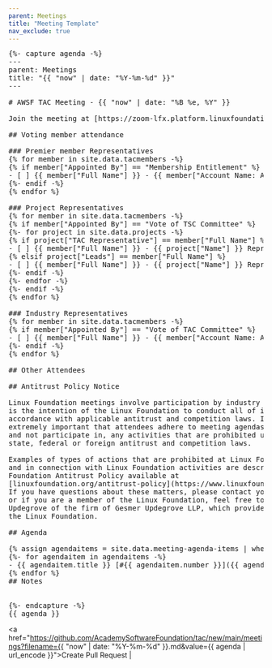 ```yaml
---
parent: Meetings
title: "Meeting Template"
nav_exclude: true
---
```


<pre>
{%- capture agenda -%}
---
parent: Meetings
title: "{{ "now" | date: "%Y-%m-%d" }}"
---

# AWSF TAC Meeting - {{ "now" | date: "%B %e, %Y" }}

Join the meeting at [https://zoom-lfx.platform.linuxfoundation.org/meeting/97880950229?password=81d2940e-c055-43b9-9b5a-6cd7d7090feb](https://zoom-lfx.platform.linuxfoundation.org/meeting/97880950229?password=81d2940e-c055-43b9-9b5a-6cd7d7090feb)

## Voting member attendance

### Premier member Representatives
{% for member in site.data.tacmembers -%}
{% if member["Appointed By"] == "Membership Entitlement" %}
- [ ] {{ member["Full Name"] }} - {{ member["Account Name: Account Name"] }}
{%- endif -%}
{% endfor %}

### Project Representatives
{% for member in site.data.tacmembers -%}
{% if member["Appointed By"] == "Vote of TSC Committee" %}
{%- for project in site.data.projects -%}
{% if project["TAC Representative"] == member["Full Name"] %}
- [ ] {{ member["Full Name"] }} - {{ project["Name"] }} Representative
{% elsif project["Leads"] == member["Full Name"] %}
- [ ] {{ member["Full Name"] }} - {{ project["Name"] }} Representative
{%- endif -%}
{%- endfor -%}
{%- endif -%}
{% endfor %}

### Industry Representatives
{% for member in site.data.tacmembers -%}
{% if member["Appointed By"] == "Vote of TAC Committee" %}
- [ ] {{ member["Full Name"] }} - {{ member["Account Name: Account Name"] }}
{%- endif -%}
{% endfor %}

## Other Attendees

## Antitrust Policy Notice

Linux Foundation meetings involve participation by industry competitors, and it
is the intention of the Linux Foundation to conduct all of its activities in
accordance with applicable antitrust and competition laws. It is therefore
extremely important that attendees adhere to meeting agendas, and be aware of,
and not participate in, any activities that are prohibited under applicable US
state, federal or foreign antitrust and competition laws.

Examples of types of actions that are prohibited at Linux Foundation meetings
and in connection with Linux Foundation activities are described in the Linux
Foundation Antitrust Policy available at
[linuxfoundation.org/antitrust-policy](https://www.linuxfoundation.org/antitrust-policy).
If you have questions about these matters, please contact your company counsel,
or if you are a member of the Linux Foundation, feel free to contact Andrew
Updegrove of the firm of Gesmer Updegrove LLP, which provides legal counsel to
the Linux Foundation.

## Agenda

{% assign agendaitems = site.data.meeting-agenda-items | where: "status", "Upcoming Meeting Agenda Items" %}
{%- for agendaitem in agendaitems -%}
- {{ agendaitem.title }} [#{{ agendaitem.number }}]({{ agendaitem.url }})
{% endfor %}
## Notes


{%- endcapture -%}
{{ agenda }}
</pre>

<a href="https://github.com/AcademySoftwareFoundation/tac/new/main/meetings?filename={{ "now" | date: "%Y-%m-%d" }}.md&value={{ agenda | url_encode }}">Create Pull Request</a> | 


